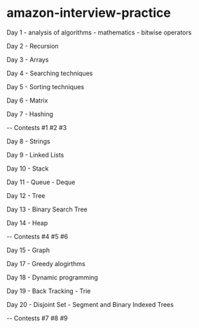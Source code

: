 # amazon-interview-practice

Day 1
    - analysis of algorithms
    - mathematics
    - bitwise operators


Day 2
    - Recursion

Day 3
    - Arrays

Day 4
    - Searching techniques

Day 5
    - Sorting techniques

Day 6
    - Matrix

Day 7
    - Hashing

-- Contests #1 #2 #3

Day 8
    - Strings

Day 9
    - Linked Lists

Day 10
    - Stack

Day 11
    - Queue
    - Deque

Day 12
    - Tree

Day 13
    - Binary Search Tree

Day 14
    - Heap

-- Contests #4 #5 #6

Day 15
    - Graph

Day 17
    - Greedy alogirthms

Day 18
    - Dynamic programming

Day 19
    - Back Tracking
    - Trie

Day 20
    - Disjoint Set
    - Segment and Binary Indexed Trees

-- Contests #7 #8 #9